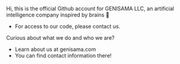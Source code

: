 Hi, this is the official Github account for GENISAMA LLC, an artificial intelligence company inspired by brains 👋
- For access to our code, please contact us.

Curious about what we do and who we are?
- Learn about us at genisama.com
- You can find contact information there!

<!---
GENISAMAofficial/GENISAMAofficial is a ✨ special ✨ repository because its `README.md` (this file) appears on your GitHub profile.
You can click the Preview link to take a look at your changes.
--->
